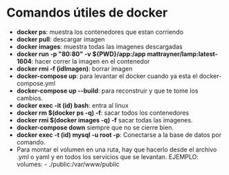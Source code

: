 # Comandos útiles de docker

- **docker ps**: muestra los contenedores que estan corriendo
- **docker pull**: descargar imagen
- **docker images**: muestra todas las imagenes descargadas
- **docker run -p "80:80" -v ${PWD}/app:/app mattrayner/lamp:latest-1604**: hacer correr la imagen en el contenedor
- **docker rmi -f (idImagen)**: borrar imagen
- **docker-compose up**: para levantar el docker cuando ya esta el docker-compose.yml
- **docker-compose up --build**: para reconstruir y que te tome los cambios.
- **docker exec -it (id) bash**: entra al linux
- **docker rm $(docker ps -q) -f**: sacar todos los contenedores
- **docker rmi $(docker images -q) -f** sacar todas las imagenes.
- **docker-compose down** siempre que no se cierre bien.
- **docker exec -t (id) mysql -u root -p**: Conectarse a la base de datos por comando.
- Para montar el volumen en una ruta, hay que hacerlo desde el archivo .yml o yaml y en todos los servicios que se levantan. EJEMPLO:
             volumes:
            - ./public:/var/www/public

